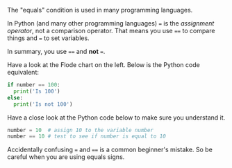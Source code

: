 The "equals" condition is used in many programming languages. 

In Python (and many other programming languages) `=` is the *assignment operator*, not a comparison operator. That means you use `==` to compare things and `=` to set variables. 

In summary, you use `==` and **not** `=`.

Have a look at the Flode chart on the left. Below is the Python code equivalent:

```python
if number == 100:
  print('Is 100')
else:
  print('Is not 100')
```

Have a close look at the Python code below to make sure you understand it.

```python
number = 10  # assign 10 to the variable number
number == 10 # test to see if number is equal to 10
```

Accidentally confusing `=` and `==` is a common beginner's mistake. So be careful when you are using equals signs. 